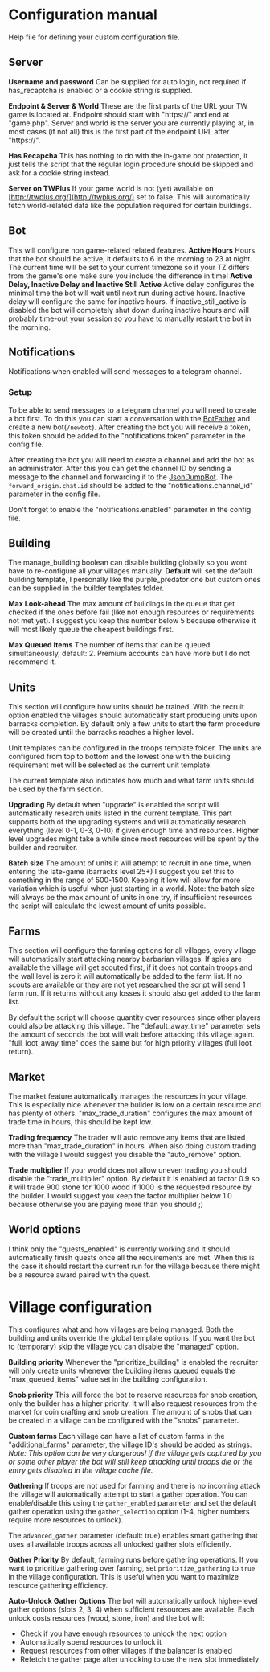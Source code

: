 

# Configuration manual
Help file for defining your custom configuration file.
## Server
**Username and password** 
Can be supplied for auto login, not required if has_recaptcha is enabled or a cookie string is supplied.

**Endpoint & Server & World**
These are the first parts of the URL your TW game is located at. Endpoint should start with "https://" and end at "game.php". Server and world is the server you are currently playing at, in most cases (if not all) this is the first part of the endpoint URL after "https://".

**Has Recapcha**
This has nothing to do with the in-game bot protection, it just tells the script that the regular login procedure should be skipped and ask for a cookie string instead.

**Server on TWPlus**
If your game world is not (yet) available on [http://twplus.org/](http://twplus.org/) set to false. This will automatically fetch world-related data like the population required for certain buildings.

## Bot
This will configure non game-related related features.
**Active Hours**
Hours that the bot should be active, it defaults to 6 in the morning to 23 at night. The current time will be set to your current timezone so if your TZ differs from the game's one make sure you include the difference in time!
**Active Delay, Inactive Delay and Inactive Still Active**
Active delay configures the minimal time the bot will wait until next run during active hours. Inactive delay will configure the same for inactive hours. If inactive_still_active is disabled the bot will completely shut down during inactive hours and will probably time-out your session so you have to manually restart the bot in the morning.

## Notifications
Notifications when enabled will send messages to a telegram channel.

### Setup
To be able to send messages to a telegram channel you will need to create a bot first. To do this you can start a conversation with the [BotFather](https://t.me/botfather) and create a new bot(`/newbot`). After creating the bot you will receive a token, this token should be added to the "notifications.token" parameter in the config file.

After creating the bot you will need to create a channel and add the bot as an administrator. After this you can get the channel ID by sending a message to the channel and forwarding it to the [JsonDumpBot](https://t.me/JsonDumpBot). The `forward_origin.chat.id` should be added to the "notifications.channel_id" parameter in the config file.

Don't forget to enable the "notifications.enabled" parameter in the config file.

## Building
The manage_building boolean can disable building globally so you wont have to re-configure all your villages manually.
**Default** 
will set the default building template, I personally like the purple_predator one but custom ones can be supplied in the builder templates folder.

**Max Look-ahead**
The max amount of buildings in the queue that get checked if the ones before fail (like not enough resources or requirements not met yet). I suggest you keep this number below 5 because otherwise it will most likely queue the cheapest buildings first.

**Max Queued Items**
The number of items that can be queued simultaneously, default: 2. Premium accounts can have more but I do not recommend it.

## Units
This section will configure how units should be trained. With the recruit option enabled the villages should automatically start producing units upon barracks completion. By default only a few units to start the farm procedure will be created until the barracks reaches a higher level.

Unit templates can be configured in the troops template folder. The units are configured from top to bottom and the lowest one with the building requirement met will be selected as the current unit template.

The current template also indicates how much and what farm units should be used by the farm section.

**Upgrading**
By default when "upgrade" is enabled the script will automatically research units listed in the current template. This part supports both of the upgrading systems and will automatically research everything (level 0-1, 0-3, 0-10) if given enough time and resources. Higher level upgrades might take a while since most resources will be spent by the builder and recruiter.

**Batch size**
The amount of units it will attempt to recruit in one time, when entering the late-game (barracks level 25+) I suggest you set this to something in the range of 500-1500. Keeping it low will allow for more variation which is useful when just starting in a world.
Note: the batch size will always be the max amount of units in one try, if insufficient resources the script will calculate the lowest amount of units possible.

## Farms

This section will configure the farming options for all villages, every village will automatically start attacking nearby barbarian villages. If spies are available the village will get scouted first, if it does not contain troops and the wall level is zero it will automatically be added to the farm list. 
If no scouts are available or they are not yet researched the script will send 1 farm run. If it returns without any losses it should also get added to the farm list.

By default the script will choose quantity over resources since other players could also be attacking this village. The "default_away_time" parameter sets the amount of seconds the bot will wait before attacking this village again. "full_loot_away_time" does the same but for high priority villages (full loot return).

## Market
The market feature automatically manages the resources in your village. This is especially nice whenever the builder is low on a certain resource and has plenty of others.
"max_trade_duration" configures the max amount of trade time in hours, this should be kept low.

**Trading frequency**
The trader will auto remove any items that are listed more than "max_trade_duration" in hours. When also doing custom trading with the village I would suggest you disable the "auto_remove" option.

**Trade multiplier**
If your world does not allow uneven trading you should disable the "trade_multiplier" option. By default it is enabled at factor 0.9 so it will trade 900 stone for 1000 wood if 1000 is the requested resource by the builder.
I would suggest you keep the factor multiplier below 1.0 because otherwise you are paying more than you should ;)

## World options
I think only the "quests_enabled" is currently working and it should automatically finish quests once all the requirements are met. When this is the case it should restart the current run for the village because there might be a resource award paired with the quest.

# Village configuration
This configures what and how villages are being managed. Both the building and units override the global template options. If you want the bot to (temporary) skip the village you can disable the "managed" option.

**Building priority**
Whenever the "prioritize_building" is enabled the recruiter will only create units whenever the building items queued equals the "max_queued_items" value set in the building configuration.

**Snob priority**
This will force the bot to reserve resources for snob creation, only the builder has a higher priority. It will also request resources from the market for coin crafting and snob creation.
The amount of snobs that can be created in a village can be configured with the "snobs" parameter.

**Custom farms**
Each village can have a list of custom farms in the "additional_farms" parameter, the village ID's should be added as strings. 
*Note: This option can be very dangerous! if the village gets captured by you or some other player the bot will still keep attacking until troops die or the entry gets disabled in the village cache file.*

**Gathering**
If troops are not used for farming and there is no incoming attack the village will automatically attempt to start a gather operation.
You can enable/disable this using the `gather_enabled` parameter and set the default gather operation using the `gather_selection` option (1-4, higher numbers require more resources to unlock).

The `advanced_gather` parameter (default: true) enables smart gathering that uses all available troops across all unlocked gather slots efficiently.

**Gather Priority**
By default, farming runs before gathering operations. If you want to prioritize gathering over farming, set `prioritize_gathering` to `true` in the village configuration. This is useful when you want to maximize resource gathering efficiency.

**Auto-Unlock Gather Options**
The bot will automatically unlock higher-level gather options (slots 2, 3, 4) when sufficient resources are available. Each unlock costs resources (wood, stone, iron) and the bot will:
- Check if you have enough resources to unlock the next option
- Automatically spend resources to unlock it
- Request resources from other villages if the balancer is enabled
- Refetch the gather page after unlocking to use the new slot immediately
